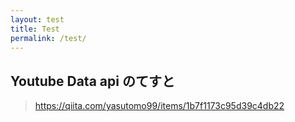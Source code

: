 ```yaml
---
layout: test
title: Test
permalink: /test/
---
```


## Youtube Data api のてすと

> https://qiita.com/yasutomo99/items/1b7f1173c95d39c4db22

